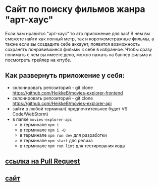 # Сайт по поиску фильмов жанра "арт-хаус"

Если вам нравится "арт-хаус" то это приложение для вас! В нём вы сможете найти как полный метр, так и короткометражные фильмы, а также если вы создадите себе аккаунт, появится возможность сохранять понравившиеся фильмы к себе в избранное. Чтобы сразу понимать с чем вы имеете дело, можно нажать на баннер фильма и посмотреть трейлер на ютубе.

## Как развернуть приложение у себя:
  
* склонировать репозиторий - git clone https://github.com/HeikkeB/movies-explorer-frontend
* склонировать репозиторий - git clone https://github.com/HeikkeB/movies-explorer-api
* зайти в любой терминал( предпочтительнее будет VS Code/WebStorm)
* в папке `movies-explorer-api`
  - в терминале `npm i`
  - в терминале `npm i -D`
  - в терминале `npm run dev` для разработки
  - в терминале `npm start` для релиза
  - в терминале `npm run lint` для тестирования кода

## [ссылка на Pull Request](https://github.com/HeikkeB/movies-explorer-frontend/pull/2)

## [сайт](https://movies-searcher.nomoredomains.rocks/)
